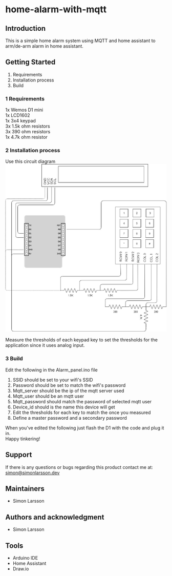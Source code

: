 # home-alarm-with-mqtt

## Introduction
This is a simple home alarm system using MQTT and home assistant to arm/de-arm alarm in home assistant.

## Getting Started
1.	Requirements
2.	Installation process
3.	Build

### 1 Requirements
1x Wemos D1 mini  
1x LCD1602  
1x 3x4 keypad  
3x 1.5k ohm resistors  
3x 390 ohm resistors  
1x 4.7k ohm resistor  

### 2 Installation process
Use this circuit diagram
![GitHub Logo](/Alarm.jpg)

Measure the thresholds of each keypad key to set the thresholds for the application since it uses analog input.

### 3 Build
Edit the following in the Alarm_panel.ino file
1.  SSID should be set to your wifi's SSID
2.  Password should be set to match the wifi's password
3.  Mqtt_server should be the ip of the mqtt server used
4.  Mqtt_user should be an mqtt user
5.  Mqtt_password should match the password of selected mqtt user
6.  Device_id should is the name this device will get
7.  Edit the thresholds for each key to match the once you measured
8.  Define a master password and a secondary password

When you've edited the following just flash the D1 with the code and plug it in.  
Happy tinkering!

## Support
If there is any questions or bugs regarding this product contact me at:  
<simon@simonlarsson.dev>

## Maintainers
- Simon Larsson

## Authors and acknowledgment
- Simon Larsson

## Tools
- Arduino IDE
- Home Assistant
- Draw.io
